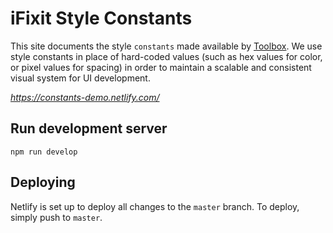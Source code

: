 # iFixit Style Constants

This site documents the style `constants` made available by [Toolbox](https://github.com/iFixit/toolbox/tree/master/src/constants). We use style constants in place of hard-coded values (such as hex values for color, or pixel values for spacing) in order to maintain a scalable and consistent visual system for UI development.

*https://constants-demo.netlify.com/*

## Run development server
`npm run develop`

## Deploying
Netlify is set up to deploy all changes to the `master` branch. To deploy, simply push to `master`.
